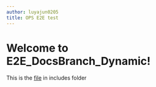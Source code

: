 ```yaml
---
author: luyajun0205
title: OPS E2E test
---
```


# Welcome to E2E_DocsBranch_Dynamic!

This is the [file](includes/inculdefile.md) in includes folder
